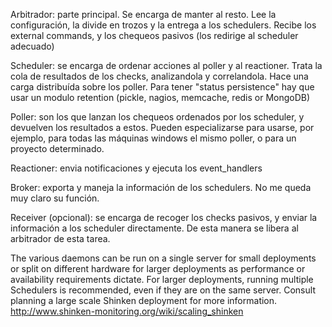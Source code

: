 Arbitrador: parte principal. Se encarga de manter al resto. Lee la configuración, la divide en trozos y la entrega a los schedulers. Recibe los external commands, y los chequeos pasivos (los redirige al scheduler adecuado)


Scheduler: se encarga de ordenar acciones al poller y al reactioner. Trata la cola de resultados de los checks, analizandola y correlandola. Hace una carga distribuída sobre los poller. Para tener "status persistence" hay que usar un modulo retention (pickle, nagios, memcache, redis or MongoDB)


Poller: son los que lanzan los chequeos ordenados por los scheduler, y devuelven los resultados a estos. Pueden especializarse para usarse, por ejemplo, para todas las máquinas windows el mismo poller, o para un proyecto determinado.


Reactioner: envia notificaciones y ejecuta los event_handlers


Broker: exporta y maneja la información de los schedulers. No me queda muy claro su función.


Receiver (opcional): se encarga de recoger los checks pasivos, y enviar la información a los scheduler directamente. De esta manera se libera al arbitrador de esta tarea.



The various daemons can be run on a single server for small deployments or split on different hardware for larger deployments as performance or availability requirements dictate. For larger deployments, running multiple Schedulers is recommended, even if they are on the same server. Consult planning a large scale Shinken deployment for more information. http://www.shinken-monitoring.org/wiki/scaling_shinken





